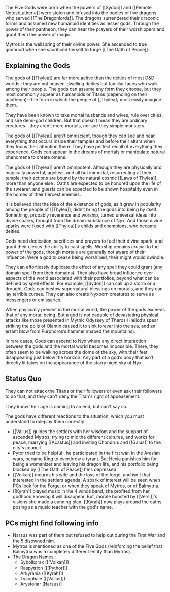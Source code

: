The Five Gods were born when the powers of [[Sydon]] and [[Remote Notes/Lutheria]] were stolen and infused into the bodies of five dragons who served [[The Dragonlords]]. The dragons surrendered their draconic forms and assumed new humanoid identities as lesser gods. Through the power of their pantheon, they can hear the prayers of their worshippers and grant them the power of magic.

Mytros is the wellspring of their divine power. She ascended to true godhood when she sacrificed herself to forge [[The Oath of Peace]].


## Explaining the Gods
The gods of [[Thylea]] are far more active than the deities of most D&D worlds : they are not heaven-dwelling deities but familiar faces who walk among their people. The gods can assume any form they choose, but they most commonly appear as humanoids or Titans (depending on their pantheon)—the form in which the people of [[Thylea]] most easily imagine them.

They have been known to take mortal husbands and wives, rule over cities, and sire demi-god children. But that doesn’t mean they are ordinary creatures—they aren’t mere mortals, nor are they simple monsters.

The gods of [[Thylea]] aren’t omniscient, though they can see and hear everything that occurs inside their temples and before their altars when they focus their attention there. They have perfect recall of everything they experience. Gods can appear in the dreams of mortals or manipulate natural phenomena to create omens.

The gods of [[Thylea]] aren’t omnipotent. Although they are physically and magically powerful, ageless, and all but immortal, resurrecting at their temple, their actions are bound by the natural cosmic [[Laws of Thylea]], more than anyone else : Oaths are expected to be honored upon the life of the swearer, and guests can be expected to be shown hospitality even in the homes of their fiercest enemies.

It is believed that the idea of the existence of gods, as it grew in popularity among the people of [[Thylea]], didn’t bring the gods into being by itself. Something, probably reverence and worship, turned universal ideas into divine sparks, brought from the dream-substance of Nyx. And those divine sparks were fused with [[Thylea]]'s childs and champions, who became deities.

Gods need dedication, sacrifices and prayers to fuel their divine spark, and grant their clerics the ability to cast spells. Worship remains crucial to the power of the gods, though mortals are generally not aware of their influence. Were a god to cease being worshiped, their might would dwindle.

They can effortlessly duplicate the effect of any spell they could grant (any domain spell from their domains). They also have broad influence over aspects of the world associated with their portfolios, beyond what can be defined by spell effects. For example, [[Sydon]] can call up a storm or a drought. Gods can bestow supernatural blessings on mortals, and they can lay terrible curses. They can also create Nyxborn creatures to serve as messengers or emissaries.

When physically present in the mortal world, the power of the gods exceeds that of any mortal being. But a god is not capable of devastating physical attacks like those presented in Mythic Odyssey of Theros (Heliod’s spear striking the polis of Olantin caused it to sink forever into the sea, and an errant blow from Purphoros’s hammer shaped the mountains).

In rare cases, Gods can ascend to Nyx where any direct interaction between the gods and the mortal world becomes impossible. There, they often seem to be walking across the dome of the sky, with their feet disappearing just below the horizon. Any part of a god’s body that isn’t directly lit takes on the appearance of the starry night sky of Nyx.


## Status Quo
They can not attack the Titans or their followers or even ask their followers to do that, and they can't deny the Titan's right of appeasement.

They know their age is coming to an end, but can't say so.

The gods have different reactions to the situation, which you must understand to roleplay them correctly :
- [[Vallus]] guides the settlers with her wisdom and the support of ascended Mytros, trying to mix the different cultures, and works for peace, marrying [[Acastus]] and inviting Chondrus and [[Gaius]] to the city's council.
- Pytor tried to be helpful : he participated in the first war, in the Aresian wars, became King to overthrow a tyrant. But Hexia punishes him for being a womanizer and leaving his dragon life, and his portfolio being blocked by [[The Oath of Peace]] he's depressed.
- [[Volkan]] mourns his wife and the loss of the forge, and isn't that interested in the settlers agenda. A spark of interest will be seen when PCs look for the Forge, or when they speak of Mytros, or of Balmytria.
- [[Kyrah]] played music in the 4 winds band, she profited from her godhood knowing it will disappear. But, morale boosted by [[Versi]]'s visions she made a cunning plan. [[Kyrah]] now plays around the oaths posing as a music teacher with the god's name.

## PCs might find following info
- Narsus was part of them but refused to help out during the First War and the 5 disowned him.
- Mytros is mentioned as one of the Five Gods (reinforcing the belief that Balmytria was a completely different entity than Mytros).
- The Dragon Names:
	- Sybolkorax ([[Volkan]])
	- Raspytrion ([[Pythor]])
	- Arkyrania ([[Kyrah]])
	- Tysophale ([[Vallus]])
	- Arystonar (Narsus)]

